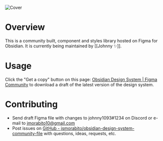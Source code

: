 ![Cover](https://user-images.githubusercontent.com/46250921/210615846-6cb06a11-1cae-41cb-95bd-9a1b298a392f.png)

# Overview
This is a community built, component and styles library hosted on Figma for Obsidian. It is currently being maintained by [[Johnny ✨]].

# Usage
Click the "Get a copy" button on this page: [Obsidian Design System | Figma Community](https://www.figma.com/community/file/1172227539881210762) to download a draft of the latest version of the design system.

# Contributing
- Send draft Figma file with changes to johnny1093#1234 on Discord or e-mail to jmorabito10@gmail.com  
- Post issues on [GitHub - jsmorabito/obsidian-design-system-community-file](https://github.com/jsmorabito/obsidian-design-system-community-file) with questions, ideas, requests, etc.
